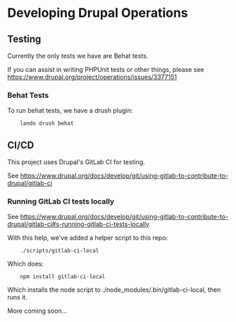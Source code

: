 # Developing Drupal Operations


## Testing

Currently the only tests we have are Behat tests.

If you can assist in writing PHPUnit tests or other things, please see https://www.drupal.org/project/operations/issues/3377151

### Behat Tests

To run behat tests, we have a drush plugin:

        lando drush behat

## CI/CD

This project uses Drupal's GitLab CI for testing.

See https://www.drupal.org/docs/develop/git/using-gitlab-to-contribute-to-drupal/gitlab-ci

### Running GitLab CI tests locally

See https://www.drupal.org/docs/develop/git/using-gitlab-to-contribute-to-drupal/gitlab-ci#s-running-gitlab-ci-tests-locally

With this help, we've added a helper script to this repo:

        ./scripts/gitlab-ci-local

Which does:

        npm install gitlab-ci-local

Which installs the node script to ./node_modules/.bin/gitlab-ci-local, then runs it.

More coming soon...
